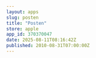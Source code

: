```yaml
---
layout: apps
slug: posten
title: "Posten"
store: apple
app_id: 370370047
date: 2025-08-11T08:16:42Z
published: 2010-08-31T07:00:00Z
---
```

